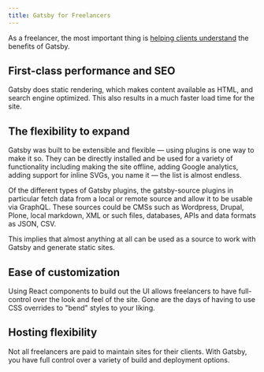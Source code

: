 ```yaml
---
title: Gatsby for Freelancers
---
```


As a freelancer, the most important thing is [helping clients understand](/docs/winning-over-clients/) the benefits of Gatsby.

## First-class performance and SEO

Gatsby does static rendering, which makes content available as HTML, and search engine optimized. This also results in a much faster load time for the site.

## The flexibility to expand

Gatsby was built to be extensible and flexible — using plugins is one way to make it so. They can be directly installed and be used for a variety of functionality including making the site offline, adding Google analytics, adding support for inline SVGs, you name it — the list is almost endless.

Of the different types of Gatsby plugins, the gatsby-source plugins in particular fetch data from a local or remote source and allow it to be usable via GraphQL. These sources could be CMSs such as Wordpress, Drupal, Plone, local markdown, XML or such files, databases, APIs and data formats as JSON, CSV.

This implies that almost anything at all can be used as a source to work with Gatsby and generate static sites.

## Ease of customization

Using React components to build out the UI allows freelancers to have full-control over the look and feel of the site. Gone are the days of having to use CSS overrides to "bend" styles to your liking.

## Hosting flexibility

Not all freelancers are paid to maintain sites for their clients. With Gatsby, you have full control over a variety of build and deployment options.